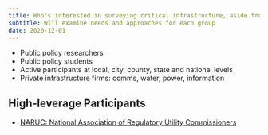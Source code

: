 ```yaml
---
title: Who's interested in surveying critical infrastructure, aside from DOD and DHS?
subtitle: Will examine needs and approaches for each group
date: 2020-12-01
---
```


- Public policy researchers
- Public policy students
- Active participants at local, city, county, state and national levels
- Private infrastructure firms: comms, water, power, information

## High-leverage Participants
 - [NARUC: National Association of Regulatory Utility Commissioners](https://www.naruc.org/)